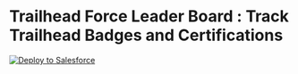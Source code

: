 # Trailhead Force Leader Board : Track Trailhead Badges and Certifications
<a href="https://githubsfdeploy.herokuapp.com?owner=vishnuvaishnav&repo=Trailhead_ForceLeaderBoard">
  <img alt="Deploy to Salesforce"
       src="https://raw.githubusercontent.com/afawcett/githubsfdeploy/master/deploy.png">
</a>
